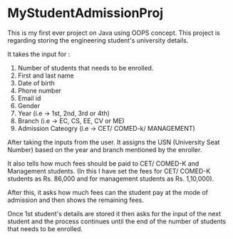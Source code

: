 # MyStudentAdmissionProj
This is my first ever project on Java using OOPS concept. 
This project is regarding storing the engineering student's university details.

It takes the input for :

1. Number of students that needs to be enrolled.
2. First and last name
3. Date of birth
4. Phone number
5. Email id
6. Gender
7. Year (i.e -> 1st, 2nd, 3rd or 4th)
8. Branch (i.e -> EC, CS, EE, CV or ME)
9. Admission Cateogry (i.e -> CET/ COMED-k/ MANAGEMENT) 

After taking the inputs from the user. It assigns the USN (University Seat Number) based on the year and branch mentioned by the enroller. 

It also tells how much fees should be paid to CET/ COMED-K and Management students. (In this I have set the fees for CET/ COMED-K students as Rs. 86,000 and for management students as Rs. 1,10,000). 

After this, it asks how much fees can the student pay at the mode of admission and then shows the remaining fees.

Once 1st student's details are stored it then asks for the input of the next student and the process continues until the end of the number of students that needs to be enrolled.
